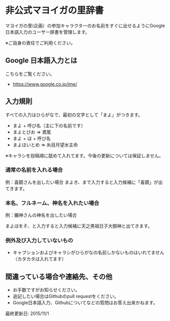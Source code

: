 # 非公式マヨイガの里辞書
マヨイガの里(企画）の参加キャラクターのお名前をすぐに出せるようにGoogle日本語入力のユーザー辞書を管理します。

※ご自身の責任でご利用ください。

## Google 日本語入力とは
こちらをご覧ください。
* https://www.google.co.jp/ime/


## 入力規則

すべての入力はひらがなで、最初の文字として「まよ」がつきます。

* まよ + 呼び名（主に下の名前です）
 * まよとびお => 鳶尾
* まよ + ほ + 呼び名
 * まよほいとめ => 糸目月望水主命

※キャラシを投稿順に舐めて入れてます。今後の更新については保証しません。

### 通常の名前を入れる場合

例：喜鏡さんを出したい場合
まよき、まで入力すると入力候補に「喜鏡」が出てきます。

### 本名、フルネーム、神名を入れたい場合

例：獺神さんの神名を出したい場合

まよほをそ、と入力すると入力候補に天之男祖日子大御神と出てきます。

### 例外及び入力していないもの

* キャプションおよびキャラシがひらがなの名前しかないものはいれてません（カタカタは入れてます）


## 間違っている場合や連絡先、その他

* お手数ですがお知らせください。
* 追記したい場合はGithubのpull requestをください。
* Google日本語入力、Githubについてなどの質問はお答え出来かねます。

最終更新日: 2015/11/1
